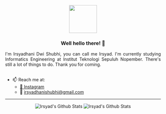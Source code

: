 <div align="center">
<img src="https://i.ibb.co/yPQYwCt/vektor-icon.png" width="90px" height="90px">

### Well hello there! 👋
</div>

<div align="justify">
I'm Irsyadhani Dwi Shubhi, you can call me Irsyad. I'm currently studying Informatics Engineering at Institut Teknologi Sepuluh Nopember. There's still a lot of things to do. Thank you for coming.

</div>

<br>

- 📫 Reach me at:
  - [📸 Instagram](https://instagram.com/irsyadhani_17)
  - 📧 irsyadhanishubhi@gmail.com

---------------------------------------------------
<div align="center">
  
![Irsyad's Github Stats](https://github-readme-stats.vercel.app/api/top-langs/?username=irsyadhani22&hide=jupyter%20notebook,assembly,html&bg_color=1d1f21&title_color=5eaeeb&text_color=c9cacc&icon_color=5eaeeb)
![Irsyad's Github Stats](https://github-readme-stats.vercel.app/api?username=irsyadhani22&show_icons=true&hide_border=true&bg_color=1d1f21&title_color=5eaeeb&text_color=c9cacc&icon_color=5eaeeb)
</div>
